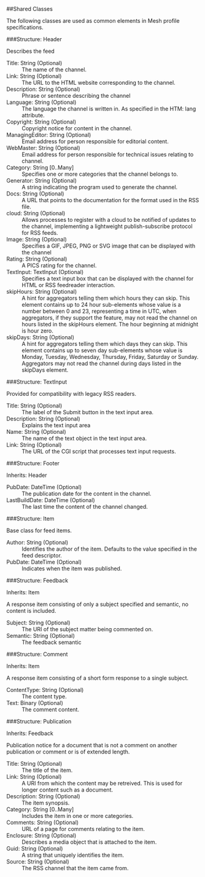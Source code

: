 ﻿

##Shared Classes

The following classes are used as common elements in
Mesh profile specifications.

###Structure: Header

Describes the feed

<dl>
<dt>Title: String (Optional)
<dd>The name of the channel. 
<dt>Link: String (Optional)
<dd>The URL to the HTML website corresponding to the channel.
<dt>Description: String (Optional)
<dd>Phrase or sentence describing the channel
<dt>Language: String (Optional)
<dd>The language the channel is written in. As specified in the HTM: lang attribute.
<dt>Copyright: String (Optional)
<dd>Copyright notice for content in the channel.
<dt>ManagingEditor: String (Optional)
<dd>Email address for person responsible for editorial content.
<dt>WebMaster: String (Optional)
<dd>Email address for person responsible for technical issues relating to channel.
<dt>Category: String [0..Many]
<dd>Specifies one or more categories that the channel belongs to. 
<dt>Generator: String (Optional)
<dd>A string indicating the program used to generate the channel.
<dt>Docs: String (Optional)
<dd>A URL that points to the documentation for the format used in the RSS file.
<dt>cloud: String (Optional)
<dd>Allows processes to register with a cloud to be notified of updates to the channel, 
implementing a lightweight publish-subscribe protocol for RSS feeds.
<dt>Image: String (Optional)
<dd>Specifies a GIF, JPEG, PNG or SVG image that can be displayed with the channel
<dt>Rating: String (Optional)
<dd>A PICS rating for the channel.
<dt>TextInput: TextInput (Optional)
<dd>Specifies a text input box that can be displayed with the channel for HTML 
or RSS feedreader interaction.
<dt>skipHours: String (Optional)
<dd>A hint for aggregators telling them which hours they can skip. This 
element contains up to 24 hour sub-elements whose value is a number 
between 0 and 23, representing a time in UTC, when aggregators, 
if they support the feature, may not read the channel on hours listed 
in the skipHours element. The hour beginning at midnight is hour zero.
<dt>skipDays: String (Optional)
<dd>A hint for aggregators telling them which days they can skip. This element 
contains up to seven day sub-elements whose value is Monday, Tuesday, 
Wednesday, Thursday, Friday, Saturday or Sunday. Aggregators may not read 
the channel during days listed in the skipDays element.
</dl>
###Structure: TextInput

Provided for compatibility with legacy RSS readers.

<dl>
<dt>Title: String (Optional)
<dd>The label of the Submit button in the text input area.
<dt>Description: String (Optional)
<dd>Explains the text input area
<dt>Name: String (Optional)
<dd>The name of the text object in the text input area.
<dt>Link: String (Optional)
<dd>The URL of the CGI script that processes text input requests.
</dl>
###Structure: Footer

<dl>
<dt>Inherits:  Header
</dl>

<dl>
<dt>PubDate: DateTime (Optional)
<dd>The publication date for the content in the channel.
<dt>LastBuildDate: DateTime (Optional)
<dd>The last time the content of the channel changed.
</dl>
###Structure: Item

Base class for feed items.

<dl>
<dt>Author: String (Optional)
<dd>Identifies the author of the item. Defaults to the value specified
in the feed descriptor.
<dt>PubDate: DateTime (Optional)
<dd>Indicates when the item was published.
</dl>
###Structure: Feedback

<dl>
<dt>Inherits:  Item
</dl>

A response item consisting of only a subject specified and semantic, no
content is included.

<dl>
<dt>Subject: String (Optional)
<dd>The URI of the subject matter being commented on.
<dt>Semantic: String (Optional)
<dd>The feedback semantic
</dl>
###Structure: Comment

<dl>
<dt>Inherits:  Item
</dl>

A response item consisting of a short form response to a single
subject.

<dl>
<dt>ContentType: String (Optional)
<dd>The content type.
<dt>Text: Binary (Optional)
<dd>The comment content.
</dl>
###Structure: Publication

<dl>
<dt>Inherits:  Feedback
</dl>

Publication notice for a document that is not a comment on another
publication or comment or is of extended length.

<dl>
<dt>Title: String (Optional)
<dd>The title of the item.	
<dt>Link: String (Optional)
<dd>A URI from which the content may be retreived. This is used for 
longer content such as a document.
<dt>Description: String (Optional)
<dd>The item synopsis.
<dt>Category: String [0..Many]
<dd>Includes the item in one or more categories.
<dt>Comments: String (Optional)
<dd>URL of a page for comments relating to the item.
<dt>Enclosure: String (Optional)
<dd>Describes a media object that is attached to the item.
<dt>Guid: String (Optional)
<dd>A string that uniquely identifies the item.
<dt>Source: String (Optional)
<dd>The RSS channel that the item came from.
</dl>
